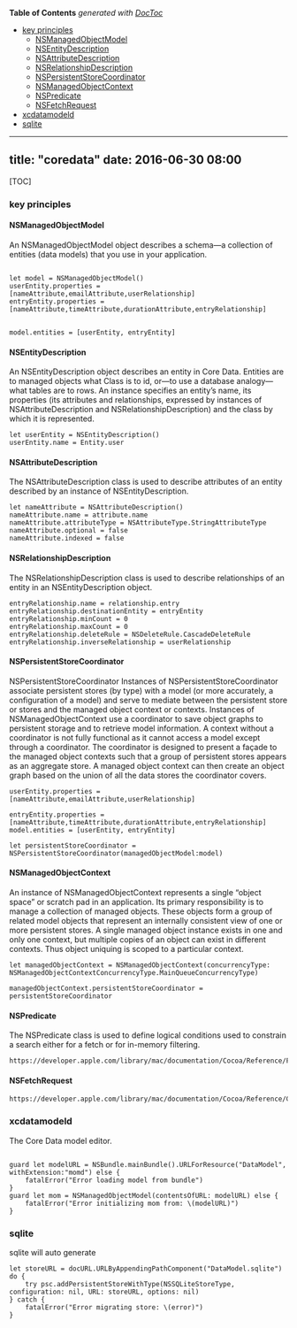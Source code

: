 <!-- START doctoc generated TOC please keep comment here to allow auto update -->
<!-- DON'T EDIT THIS SECTION, INSTEAD RE-RUN doctoc TO UPDATE -->
**Table of Contents**  *generated with [DocToc](https://github.com/thlorenz/doctoc)*

- [key principles](#key-principles)
  - [NSManagedObjectModel](#nsmanagedobjectmodel)
  - [NSEntityDescription](#nsentitydescription)
  - [NSAttributeDescription](#nsattributedescription)
  - [NSRelationshipDescription](#nsrelationshipdescription)
  - [NSPersistentStoreCoordinator](#nspersistentstorecoordinator)
  - [NSManagedObjectContext](#nsmanagedobjectcontext)
  - [NSPredicate](#nspredicate)
  - [NSFetchRequest](#nsfetchrequest)
- [xcdatamodeld](#xcdatamodeld)
- [sqlite](#sqlite)

<!-- END doctoc generated TOC please keep comment here to allow auto update -->

---
title: "coredata"
date: 2016-06-30 08:00
---
[TOC]


### key principles

#### NSManagedObjectModel
An NSManagedObjectModel object describes a schema—a collection of entities (data models) that you use in your application.
```

let model = NSManagedObjectModel()
userEntity.properties = [nameAttribute,emailAttribute,userRelationship]
entryEntity.properties = [nameAttribute,timeAttribute,durationAttribute,entryRelationship]


model.entities = [userEntity, entryEntity]
```


#### NSEntityDescription

An NSEntityDescription object describes an entity in Core Data. Entities are to managed objects what Class is to id, or—to use a database analogy—what tables are to rows. An instance specifies an entity’s name, its properties (its attributes and relationships, expressed by instances of NSAttributeDescription and NSRelationshipDescription) and the class by which it is represented.

```
let userEntity = NSEntityDescription()
userEntity.name = Entity.user

```
#### NSAttributeDescription
The NSAttributeDescription class is used to describe attributes of an entity described by an instance of NSEntityDescription.


```
let nameAttribute = NSAttributeDescription()
nameAttribute.name = attribute.name
nameAttribute.attributeType = NSAttributeType.StringAttributeType
nameAttribute.optional = false
nameAttribute.indexed = false
```


#### NSRelationshipDescription
The NSRelationshipDescription class is used to describe relationships of an entity in an NSEntityDescription object.

```
entryRelationship.name = relationship.entry
entryRelationship.destinationEntity = entryEntity
entryRelationship.minCount = 0
entryRelationship.maxCount = 0
entryRelationship.deleteRule = NSDeleteRule.CascadeDeleteRule
entryRelationship.inverseRelationship = userRelationship
```

#### NSPersistentStoreCoordinator
NSPersistentStoreCoordinator
Instances of NSPersistentStoreCoordinator associate persistent stores (by type) with a model (or more accurately, a configuration of a model) and serve to mediate between the persistent store or stores and the managed object context or contexts. Instances of NSManagedObjectContext use a coordinator to save object graphs to persistent storage and to retrieve model information. A context without a coordinator is not fully functional as it cannot access a model except through a coordinator. The coordinator is designed to present a façade to the managed object contexts such that a group of persistent stores appears as an aggregate store. A managed object context can then create an object graph based on the union of all the data stores the coordinator covers.


```
userEntity.properties = [nameAttribute,emailAttribute,userRelationship]

entryEntity.properties = [nameAttribute,timeAttribute,durationAttribute,entryRelationship]
model.entities = [userEntity, entryEntity]

let persistentStoreCoordinator = NSPersistentStoreCoordinator(managedObjectModel:model)
```


#### NSManagedObjectContext
An instance of NSManagedObjectContext represents a single “object space” or scratch pad in an application. Its primary responsibility is to manage a collection of managed objects. These objects form a group of related model objects that represent an internally consistent view of one or more persistent stores. A single managed object instance exists in one and only one context, but multiple copies of an object can exist in different contexts. Thus object uniquing is scoped to a particular context.

```
let managedObjectContext = NSManagedObjectContext(concurrencyType: NSManagedObjectContextConcurrencyType.MainQueueConcurrencyType)

managedObjectContext.persistentStoreCoordinator = persistentStoreCoordinator
```


#### NSPredicate
The NSPredicate class is used to define logical conditions used to constrain a search either for a fetch or for in-memory filtering.

```
https://developer.apple.com/library/mac/documentation/Cocoa/Reference/Foundation/Classes/NSPredicate_Class/
```
#### NSFetchRequest
```
https://developer.apple.com/library/mac/documentation/Cocoa/Reference/CoreDataFramework/Classes/NSFetchRequest_Class/
```



### xcdatamodeld

The Core Data model editor.

```

guard let modelURL = NSBundle.mainBundle().URLForResource("DataModel", withExtension:"momd") else {
    fatalError("Error loading model from bundle")
}
guard let mom = NSManagedObjectModel(contentsOfURL: modelURL) else {
    fatalError("Error initializing mom from: \(modelURL)")
}
```

### sqlite
sqlite will auto generate
```
let storeURL = docURL.URLByAppendingPathComponent("DataModel.sqlite")
do {
    try psc.addPersistentStoreWithType(NSSQLiteStoreType, configuration: nil, URL: storeURL, options: nil)
} catch {
    fatalError("Error migrating store: \(error)")
}
```

